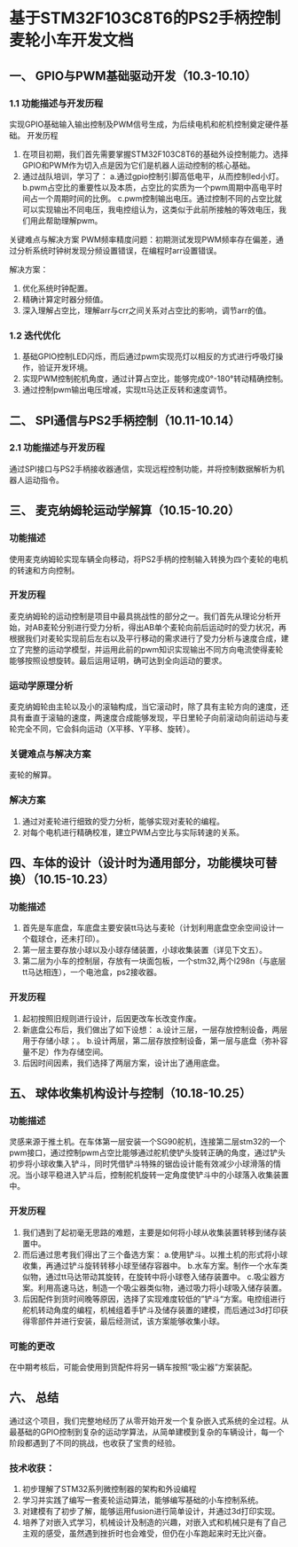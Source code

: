﻿# 基于STM32F103C8T6的PS2手柄控制麦轮小车开发文档

## 一、 GPIO与PWM基础驱动开发（10.3-10.10）
### 1.1 功能描述与开发历程

实现GPIO基础输入输出控制及PWM信号生成，为后续电机和舵机控制奠定硬件基础。
开发历程
1. 在项目初期，我们首先需要掌握STM32F103C8T6的基础外设控制能力。选择GPIO和PWM作为切入点是因为它们是机器人运动控制的核心基础。
2. 通过战队培训，学习了：
     a.通过gpio控制引脚高低电平，从而控制led小灯。
     b.pwm占空比的重要性以及本质，占空比的实质为一个pwm周期中高电平时间占一个周期时间的比例。
     c.pwm控制输出电压。通过控制不同的占空比就可以实现输出不同电压，我电控组认为，这类似于此前所接触的等效电压，我们用此帮助理解pwm。


关键难点与解决方案
PWM频率精度问题：初期测试发现PWM频率存在偏差，通过分析系统时钟树发现分频设置错误，在编程时arr设置错误。

解决方案：

1. 优化系统时钟配置。
2. 精确计算定时器分频值。
3. 深入理解占空比，理解arr与crr之间关系对占空比的影响，调节arr的值。

### 1.2 迭代优化

1. 基础GPIO控制LED闪烁，而后通过pwm实现亮灯以相反的方式进行呼吸灯操作，验证开发环境。
2. 实现PWM控制舵机角度，通过计算占空比，能够完成0°-180°转动精确控制。
3. 通过控制pwm输出电压增减，实现tt马达正反转和速度调节。



## 二、 SPI通信与PS2手柄控制（10.11-10.14）
### 2.1 功能描述与开发历程

通过SPI接口与PS2手柄接收器通信，实现远程控制功能，并将控制数据解析为机器人运动指令。




## 三、 麦克纳姆轮运动学解算（10.15-10.20）

### 功能描述

使用麦克纳姆轮实现车辆全向移动，将PS2手柄的控制输入转换为四个麦轮的电机的转速和方向控制。

### 开发历程

麦克纳姆轮的运动控制是项目中最具挑战性的部分之一。我们首先从理论分析开始，对AB麦轮分别进行受力分析，得出AB单个麦轮向前后运动时的受力状况，再根据我们对麦轮实现前后左右以及平行移动的需求进行了受力分析与速度合成，建立了完整的运动学模型，并运用此前的pwm知识实现输出不同方向电流使得麦轮能够按照设想旋转。最后运用证明，确可达到全向运动的要求。

### 运动学原理分析

麦克纳姆轮由主轮以及小的滚轴构成，当它滚动时，除了具有主轮方向的速度，还具有垂直于滚轴的速度，两速度合成能够发现，平日里轮子向前滚动向前运动与麦轮完全不同，它会斜向运动（X平移、Y平移、旋转）。

### 关键难点与解决方案
麦轮的解算。

### 解决方案
1. 通过对麦轮进行细致的受力分析，能够实现对麦轮的编程。
2. 对每个电机进行精确校准，建立PWM占空比与实际转速的关系。



## 四、车体的设计（设计时为通用部分，功能模块可替换）（10.15-10.23）

### 功能描述

1. 首先是车底盘，车底盘主要安装tt马达与麦轮（计划利用底盘空余空间设计一个载球仓，还未打印）。
2. 第一层主要存放小球以及小球存储装置，小球收集装置（详见下文五）。
3. 第二层为小车的控制层，存放有一块面包板，一个stm32,两个l298n（与底层tt马达相连），一个电池盒，ps2接收器。

### 开发历程

1. 起初按照旧规则进行设计，后因更改车长改变作废。
2. 新底盘公布后，我们做出了如下设想：
    a.设计三层，一层存放控制设备，两层用于存储小球；。
    b.设计两层，第二层存放控制设备，第一层与底盘（弥补容量不足）作为存储空间。
3. 后因时间因素，我们选择了两层方案，设计出了通用底盘。



## 五、 球体收集机构设计与控制（10.18-10.25）

### 功能描述

灵感来源于推土机。在车体第一层安装一个SG90舵机，连接第二层stm32的一个pwm接口，通过控制pwm占空比能够通过舵机使铲头旋转正确的角度，通过铲头初步将小球收集入铲斗，同时凭借铲斗特殊的锯齿设计能有效减少小球滑落的情况。当小球平稳进入铲斗后，控制舵机旋转一定角度使铲斗中的小球落入收集装置中。

### 开发历程

1. 我们遇到了起初毫无思路的难题，主要是如何将小球从收集装置转移到储存装置中。
2. 而后通过思考我们得出了三个备选方案：
      a.使用铲斗。以推土机的形式将小球收集，再通过铲斗旋转转移小球至储存容器中。
      b.水车方案。制作一个水车类似物，通过tt马达带动其旋转，在旋转中将小球卷入储存装置中。
      c.吸尘器方案。利用高速马达，制造一个吸尘器类似物，通过吸力将小球吸入储存装置。
3. 后因配件到货时间晚等原因，选择了实现难度较低的”铲斗“方案。电控组进行舵机转动角度的编程，机械组着手铲斗及储存装置的建模，而后通过3d打印获得零部件并进行安装，最后经测试，该方案能够收集小球。

### 可能的更改

在中期考核后，可能会使用到货配件将另一辆车按照“吸尘器”方案装配。






## 六、 总结
通过这个项目，我们完整地经历了从零开始开发一个复杂嵌入式系统的全过程。从最基础的GPIO控制到复杂的运动学算法，从简单建模到复杂的车辆设计，每一个阶段都遇到了不同的挑战，也收获了宝贵的经验。

### 技术收获：

1. 初步理解了STM32系列微控制器的架构和外设编程
2. 学习并实践了编写一套麦轮运动算法，能够编写基础的小车控制系统。
3. 对建模有了初步了解，能够运用fusion进行简单设计，并通过3d打印实现。
4. 培养了对嵌入式学习，机械设计及制造的兴趣，对嵌入式和机械只是有了自己主观的感受，虽然遇到挫折时也会难受，但仍在小车跑起来时无比兴奋。
